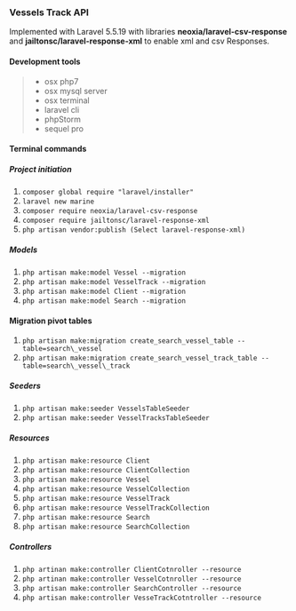 ### Vessels Track API

Implemented with Laravel 5.5.19 with libraries **neoxia/laravel-csv-response** and **jailtonsc/laravel-response-xml** to enable xml and csv Responses.

#### Development tools
> * osx php7
> * osx mysql server
> * osx terminal
> * laravel cli
> * phpStorm
> * sequel pro

#### Terminal commands
##### Project initiation
>
1. `composer global require "laravel/installer"`
2. `laravel new marine`
3. `composer require neoxia/laravel-csv-response`
4. `composer require jailtonsc/laravel-response-xml`
5. `php artisan vendor:publish (Select laravel-response-xml) `

##### Models
>
1. `php artisan make:model Vessel --migration`
2. `php artisan make:model VesselTrack --migration`
3. `php artisan make:model Client --migration`
4. `php artisan make:model Search --migration`

#### Migration pivot tables
>
1. `php artisan make:migration create_search_vessel_table --table=search\_vessel`
2. `php artisan make:migration create_search_vessel_track_table --table=search\_vessel\_track`

##### Seeders
>
 1. `php artisan make:seeder VesselsTableSeeder`
 2. `php artisan make:seeder VesselTracksTableSeeder`

##### Resources
>
1. `php artisan make:resource Client`
2. `php artisan make:resource ClientCollection`
3. `php artisan make:resource Vessel`
4. `php artisan make:resource VesselCollection`
5. `php artisan make:resource VesselTrack`
6. `php artisan make:resource VesselTrackCollection`
7. `php artisan make:resource Search`
8. `php artisan make:resource SearchCollection`

##### Controllers
>
1. `php artinan make:controller ClientCotnroller --resource`
2. `php artinan make:controller VesselCotnroller --resource`
3. `php artisan make:controller SearchController --resource`
4. `php artisan make:controller VesseTrackCotntroller --resource`